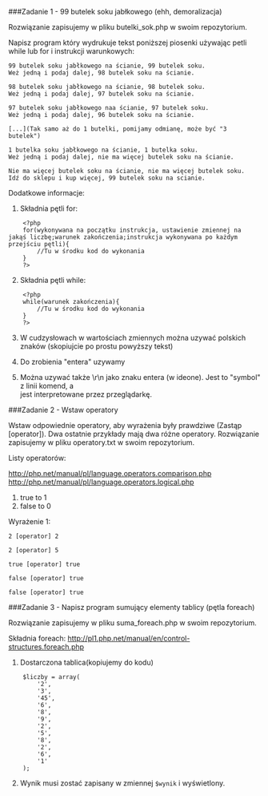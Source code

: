 ###Zadanie 1 - 99 butelek soku jabłkowego (ehh, demoralizacja)


Rozwiązanie zapisujemy w pliku butelki_sok.php w swoim repozytorium.

Napisz program który wydrukuje tekst poniższej piosenki używając petli while lub for i instrukcji warunkowych:
```
99 butelek soku jabłkowego na ścianie, 99 butelek soku.
Weż jedną i podaj dalej, 98 butelek soku na ścianie.

98 butelek soku jabłkowego na ścianie, 98 butelek soku.
Weż jedną i podaj dalej, 97 butelek soku na ścianie.

97 butelek soku jabłkowego naa ścianie, 97 butelek soku.
Weż jedną i podaj dalej, 96 butelek soku na ścianie.

[...](Tak samo aż do 1 butelki, pomijamy odmianę, może być "3 butelek")

1 butelka soku jabłkowego na ścianie, 1 butelka soku.
Weż jedną i podaj dalej, nie ma więcej butelek soku na ścianie.

Nie ma więcej butelek soku na ścianie, nie ma więcej butelek soku. 
Idź do sklepu i kup więcej, 99 butelek soku na scianie.
```

Dodatkowe informacje:

1. Składnia pętli for:
```
    <?php
    for(wykonywana na początku instrukcja, ustawienie zmiennej na jakąś liczbę;warunek zakończenia;instrukcja wykonywana po każdym przejściu pętli){
        //Tu w środku kod do wykonania
    }
    ?>
```
2. Składnia pętli while:
```
    <?php
    while(warunek zakończenia){
        //Tu w środku kod do wykonania
    }
    ?>
```

3. W cudzysłowach w wartościach zmiennych można uzywać polskich znaków (skopiujcie po prostu powyższy tekst)

4. Do zrobienia "entera" uzywamy 
     <br>
5. Można uzywać także \r\n jako znaku entera (w ideone). Jest to "symbol" z linii komend, a <br> jest interpretowane przez przeglądarkę.

    
###Zadanie 2 - Wstaw operatory

Wstaw odpowiednie operatory, aby wyrażenia były prawdziwe (Zastąp [operator]).
Dwa ostatnie przykłady mają dwa różne operatory.
Rozwiązanie zapisujemy w pliku operatory.txt w swoim repozytorium.

Listy operatorów:

http://php.net/manual/pl/language.operators.comparison.php
http://php.net/manual/pl/language.operators.logical.php

1. true to 1
2. false to 0

Wyrażenie 1:
```
2 [operator] 2

2 [operator] 5

true [operator] true

false [operator] true

false [operator] true
```
###Zadanie 3 - Napisz program sumujący elementy tablicy (pętla foreach)

Rozwiązanie zapisujemy w pliku suma_foreach.php w swoim repozytorium.

Składnia foreach:
http://pl1.php.net/manual/en/control-structures.foreach.php

1. Dostarczona tablica(kopiujemy do kodu)
```
    $liczby = array(
        '2',
        '3',
        '45',
        '6',
        '8',
        '9',
        '2',
        '5',
        '8',
        '2',
        '6',
        '1'
    );
```
2. Wynik musi zostać zapisany w zmiennej `$wynik` i wyświetlony.

